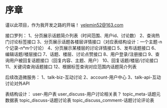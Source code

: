 # 序章
  谨以此项目，作为我开发之路的开端！
  yelemin52@163.com
  

接口罗列：
1、分页展示话题简介列表（时间范围、用户id、讨论数）
2、查询热门讨论标签接口
3、分页展示话题各楼层详情接口（对应表结构设计：一个主题-n个记录-n*m个讨论）
4、分页展示某楼层的讨论详情接口
5、发布话题接口
6、编辑话题/楼层接口
7、话题、楼层、讨论点赞接口
8、用户登录/注册接口
9、查询用户被回复话题接口（回复内容、主题、用户）
10、回复话题/楼层/讨论接口
11、关键词查询话题接口
12、根据标签查询对应范围内话题简介列表

后续改造微服务：
1、talk-biz-互动讨论
2、account-用户中心
3、talk-api-互动讨论对外API

表结构设计：
user-用户表
user_discuss-用户讨论相关表？
topic_meta-话题元数据表
topic_discuss-话题讨论表
topic_discuss_comment-话题讨论评论表